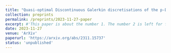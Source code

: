 ```yaml
---
title: "Quasi-optimal Discontinuous Galerkin discretisations of the p-Dirichlet problem"
collection: preprints
permalink: /preprints/2023-11-27-paper
excerpt: #'This paper is about the number 1. The number 2 is left for future work.'
date: 2023-11-27
venue: 'ArXiv'
paperurl: 'https://arxiv.org/abs/2311.15737'
status: 'unpublished'
--- 
```


